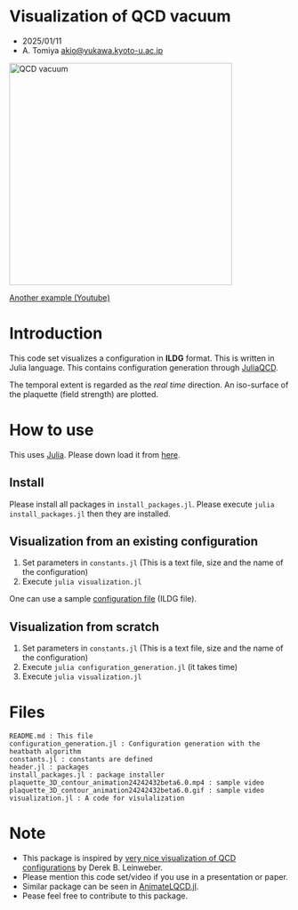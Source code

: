 # Visualization of QCD vacuum

- 2025/01/11
- A. Tomiya akio@yukawa.kyoto-u.ac.jp 

<img src="plaquette_3D_contour_animation24242432beta6.0.gif" alt="QCD vacuum" width="400">

[Another example (Youtube)](http://youtube.com/shorts/nscMhDamzfg)

# Introduction

This code set visualizes a configuration in **ILDG** format. This is written in Julia language. This contains configuration generation through [JuliaQCD](https://github.com/JuliaQCD).

The temporal extent is regarded as the *real time* direction. An iso-surface of the plaquette (field strength) are plotted.

# How to use

This uses [Julia](https://julialang.org/).
Please down load it from [here](https://julialang.org/downloads/).

## Install
Please install all packages in ``install_packages.jl``.
Please execute ``julia install_packages.jl`` then they are installed.

## Visualization from an existing configuration

1. Set parameters in ``constants.jl`` (This is a text file, size and the name of the configuration)
2. Execute ``julia visualization.jl``

One can use a sample [configuration file](https://www.dropbox.com/scl/fi/ujkmaeszcm33gku7kl67v/Conf24242432beta6.0.ildg?rlkey=4fyzg3krxsy7azlcjgl68nvsm&dl=0) (ILDG file).

## Visualization from scratch

1. Set parameters in ``constants.jl`` (This is a text file, size and the name of the configuration)
2. Execute ``julia configuration_generation.jl`` (it takes time)
3. Execute ``julia visualization.jl``

# Files

```
README.md : This file 
configuration_generation.jl : Configuration generation with the heatbath algorithm
constants.jl : constants are defined
header.jl : packages 
install_packages.jl : package installer
plaquette_3D_contour_animation24242432beta6.0.mp4 : sample video
plaquette_3D_contour_animation24242432beta6.0.gif : sample video
visualization.jl : A code for visulalization
```



# Note

- This package is inspired by [very nice visualization of QCD configurations](http://www.physics.adelaide.edu.au/theory/staff/leinweber/VisualQCD/Nobel/) by Derek B. Leinweber.
- Please mention this code set/video if you use in a presentation or paper.
- Similar package can be seen in [AnimateLQCD.jl](https://github.com/akio-tomiya/AnimateLQCD.jl).
- Pease feel free to contribute to this package.

